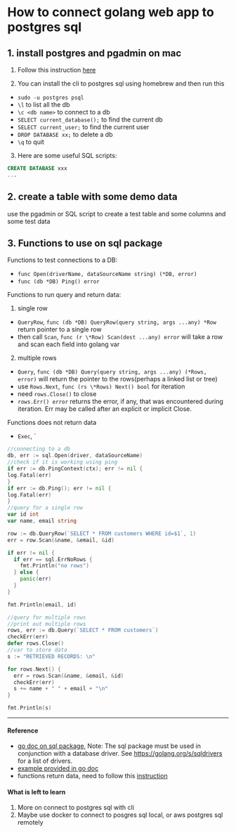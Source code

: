 # How to connect golang web app to postgres sql

## 1. install postgres and pgadmin on mac
1. Follow this instruction [here](https://www.enterprisedb.com/postgres-tutorials/installation-postgresql-mac-os)

2. You can install the cli to postgres sql using homebrew and then run this
- `sudo -u postgres psql`
- `\l` to list all the db
- `\c <db name>` to connect to a db
- `SELECT current_database();` to find the current db
- `SELECT current_user;` to find the current user
- `DROP DATABASE xx;` to delete a db
- `\q` to quit

3. Here are some useful SQL scripts:

```sql
CREATE DATABASE xxx
...
```

## 2. create a table with some demo data
use the pgadmin or SQL script to create a test table and some columns and some test data

## 3. Functions to use on sql package
Functions to test connections to a DB:
- `func Open(driverName, dataSourceName string) (*DB, error)`
- `func (db *DB) Ping() error`

Functions to run query and return data:
1. single row
- `QueryRow`, `func (db *DB) QueryRow(query string, args ...any) *Row` return pointer to a single row
- then call `Scan`, `func (r \*Row) Scan(dest ...any) error` will take a row and scan each field into golang var

2. multiple rows
- `Query`, `func (db *DB) Query(query string, args ...any) (*Rows, error)` will return the pointer to the rows(perhaps a linked list or tree)
- use `Rows.Next`, `func (rs \*Rows) Next() bool` for iteration
- need `rows.Close()` to close 
- `rows.Err() error` returns the error, if any, that was encountered during iteration. Err may be called after an explicit or implicit Close.



Functions does not return data
- `Exec`, `

```go
//connecting to a db
db, err := sql.Open(driver, dataSourceName)
//check if it is working using ping
if err := db.PingContext(ctx); err != nil {
log.Fatal(err)
}
if err := db.Ping(); err != nil {
log.Fatal(err)
}
//query for a single row
var id int
var name, email string

row := db.QueryRow(`SELECT * FROM customers WHERE id=$1`, 1)
err = row.Scan(&name, &email, &id)

if err != nil {
  if err == sql.ErrNoRows {
    fmt.Println("no rows")
  } else {
    panic(err)
  }
}

fmt.Println(email, id)

//query for multiple rows
//print out multiple rows
rows, err := db.Query(`SELECT * FROM customers`)
checkErr(err)
defer rows.Close()
//var to store data
s := "RETRIEVED RECORDS: \n"

for rows.Next() {
  err = rows.Scan(&name, &email, &id)
  checkErr(err)
  s += name + " " + email + "\n"
}

fmt.Println(s)


```
---
#### Reference
- [go doc on sql package](https://pkg.go.dev/database/sql), Note: The sql package must be used in conjunction with a database driver. See https://golang.org/s/sqldrivers for a list of drivers.
- [example provided in go doc](https://github.com/golang/go/wiki/SQLInterface)
- functions return data, need to follow this [instruction](https://go.dev/doc/database/querying)

#### What is left to learn
1. More on connect to postgres sql with cli
2. Maybe use docker to connect to posgres sql local, or aws postgres sql remotely
